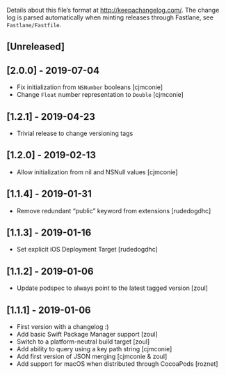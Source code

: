 Details about this file’s format at <http://keepachangelog.com/>. The change log is parsed automatically when minting releases through Fastlane, see `Fastlane/Fastfile`.

## [Unreleased]

## [2.0.0] - 2019-07-04

- Fix initialization from `NSNumber` booleans [cjmconie]
- Change `Float` number representation to `Double` [cjmconie]

## [1.2.1] - 2019-04-23

- Trivial release to change versioning tags

## [1.2.0] - 2019-02-13

- Allow initialization from nil and NSNull values [cjmconie]

## [1.1.4] - 2019-01-31

- Remove redundant “public” keyword from extensions [rudedogdhc]

## [1.1.3] - 2019-01-16

- Set explicit iOS Deployment Target [rudedogdhc]

## [1.1.2] - 2019-01-06

- Update podspec to always point to the latest tagged version [zoul]

## [1.1.1] - 2019-01-06

- First version with a changelog :)
- Add basic Swift Package Manager support [zoul]
- Switch to a platform-neutral build target [zoul]
- Add ability to query using a key path string [cjmconie]
- Add first version of JSON merging [cjmconie & zoul]
- Add support for macOS when distributed through CocoaPods [roznet]
